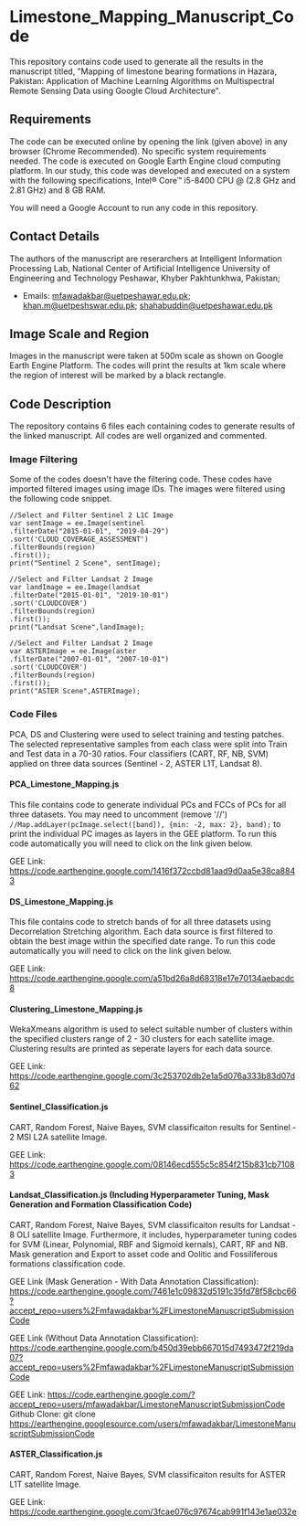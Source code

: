# Limestone_Mapping_Manuscript_Code
This repository contains code used to generate all the results in the manuscript titled, "Mapping of limestone bearing formations in Hazara, Pakistan: Application of Machine Learning Algorithms on Multispectral Remote Sensing Data using Google Cloud Architecture".

## Requirements
The code can be executed online by opening the link (given above) in any browser (Chrome Recommended). No specific system requirements needed. The code is executed on Google Earth Engine cloud computing platform. In our study, this code was developed and executed on a system with the following specifications, Intel® Core™ i5-8400 CPU @ (2.8 GHz and 2.81 GHz) and 8 GB RAM.

You will need a Google Account to run any code in this repository.

## Contact Details
The authors of the manuscript are reserarchers at Intelligent Information Processing Lab, National Center of Artificial Intelligence University of Engineering and Technology Peshawar, Khyber Pakhtunkhwa, Pakistan;
* Emails:  mfawadakbar@uetpeshawar.edu.pk; khan.m@uetpeshswar.edu.pk; shahabuddin@uetpeshawar.edu.pk

## Image Scale and Region
Images in the manuscript were taken at 500m scale as shown on Google Earth Engine Platform. The codes will print the results at 1km scale where the region of interest will be marked by a black rectangle.

## Code Description
The repository contains 6 files each containing codes to generate results of the linked manuscript. All codes are well organized and commented.

### Image Filtering
Some of the codes doesn't have the filtering code. These codes have imported filtered images using image IDs. The images were filtered using the following code snippet.

```
//Select and Filter Sentinel 2 L1C Image
var sentImage = ee.Image(sentinel
.filterDate("2015-01-01", "2019-04-29")
.sort('CLOUD_COVERAGE_ASSESSMENT')
.filterBounds(region)
.first());
print("Sentinel 2 Scene", sentImage);
 
//Select and Filter Landsat 2 Image
var landImage = ee.Image(landsat
.filterDate("2015-01-01", "2019-10-01")
.sort('CLOUDCOVER')
.filterBounds(region)
.first());
print("Landsat Scene",landImage);

//Select and Filter Landsat 2 Image
var ASTERImage = ee.Image(aster
.filterDate("2007-01-01", "2007-10-01")
.sort('CLOUDCOVER')
.filterBounds(region)
.first());
print("ASTER Scene",ASTERImage);
```
### Code Files
PCA, DS and Clustering were used to select training and testing patches. The selected representative samples from each class were split into Train and Test data in a 70-30 ratios. Four classifiers (CART, RF, NB, SVM) applied on three data sources (Sentinel - 2, ASTER L1T, Landsat 8).

#### PCA_Limestone_Mapping.js
This file contains code to generate individual PCs and FCCs of PCs for all three datasets. You may need to uncomment (remove '//') `//Map.addLayer(pcImage.select([band]), {min: -2, max: 2}, band);` to print the individual PC images as layers in the GEE platform. To run this code automatically you will need to click on the link given below.

GEE Link: https://code.earthengine.google.com/1416f372ccbd81aad9d0aa5e38ca8843

#### DS_Limestone_Mapping.js
This file contains code to stretch bands of for all three datasets using Decorrelation Stretching algorithm. Each data source is first filtered to obtain the best image within the specified date range. To run this code automatically you will need to click on the link given below.

GEE Link: https://code.earthengine.google.com/a51bd26a8d68318e17e70134aebacdc8

#### Clustering_Limestone_Mapping.js
WekaXmeans algorithm is used to select suitable number of clusters within the specified clusters range of 2 - 30 clusters for each satellite image. Clustering results are printed as seperate layers for each data source.

GEE Link: https://code.earthengine.google.com/3c253702db2e1a5d076a333b83d07d62

#### Sentinel_Classification.js
CART, Random Forest, Naive Bayes, SVM classificaiton results for Sentinel - 2 MSI L2A satellite Image. 

GEE Link: https://code.earthengine.google.com/08146ecd555c5c854f215b831cb71083

#### Landsat_Classification.js (Including Hyperparameter Tuning, Mask Generation and Formation Classification Code)
CART, Random Forest, Naive Bayes, SVM classificaiton results for Landsat - 8 OLI satellite Image. Furthermore, it includes, hyperparameter tuning codes for SVM (Linear, Polynomial, RBF and Sigmoid kernals), CART, RF and NB. Mask generation and Export to asset code and Oolitic and Fossiliferous formations classification code.

GEE Link (Mask Generation - With Data Annotation Classification): https://code.earthengine.google.com/7461e1c09832d5191c35fd78f58cbc66?accept_repo=users%2Fmfawadakbar%2FLimestoneManuscriptSubmissionCode 

GEE Link (Without Data Annotation Classification): https://code.earthengine.google.com/b450d39ebb667015d7493472f219da07?accept_repo=users%2Fmfawadakbar%2FLimestoneManuscriptSubmissionCode 

GEE Link: https://code.earthengine.google.com/?accept_repo=users/mfawadakbar/LimestoneManuscriptSubmissionCode
Github Clone: git clone https://earthengine.googlesource.com/users/mfawadakbar/LimestoneManuscriptSubmissionCode

#### ASTER_Classification.js
CART, Random Forest, Naive Bayes, SVM classificaiton results for ASTER L1T satellite Image.

GEE Link: https://code.earthengine.google.com/3fcae076c97674cab991f143e1ae032e
